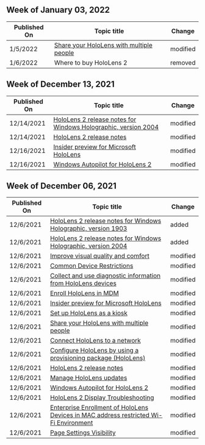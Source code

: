 <!-- This file is generated automatically each week. Changes made to this file will be overwritten.-->



## Week of January 03, 2022


| Published On |Topic title | Change |
|------|------------|--------|
| 1/5/2022 | [Share your HoloLens with multiple people](/hololens/hololens-multiple-users) | modified |
| 1/6/2022 | Where to buy HoloLens 2 | removed |


## Week of December 13, 2021


| Published On |Topic title | Change |
|------|------------|--------|
| 12/14/2021 | [HoloLens 2 release notes for Windows Holographic, version 2004](/hololens/hololens-release-notes-2004) | modified |
| 12/14/2021 | [HoloLens 2 release notes](/hololens/hololens-release-notes) | modified |
| 12/16/2021 | [Insider preview for Microsoft HoloLens](/hololens/hololens-insider) | modified |
| 12/16/2021 | [Windows Autopilot for HoloLens 2](/hololens/hololens2-autopilot) | modified |


## Week of December 06, 2021


| Published On |Topic title | Change |
|------|------------|--------|
| 12/6/2021 | [HoloLens 2 release notes for Windows Holographic, version 1903](/hololens/hololens-release-notes-1903) | added |
| 12/6/2021 | [HoloLens 2 release notes for Windows Holographic, version 2004](/hololens/hololens-release-notes-2004) | added |
| 12/6/2021 | [Improve visual quality and comfort](/hololens/hololens-calibration) | modified |
| 12/6/2021 | [Common Device Restrictions](/hololens/hololens-common-device-restrictions) | modified |
| 12/6/2021 | [Collect and use diagnostic information from HoloLens devices](/hololens/hololens-diagnostic-logs) | modified |
| 12/6/2021 | [Enroll HoloLens in MDM](/hololens/hololens-enroll-mdm) | modified |
| 12/6/2021 | [Insider preview for Microsoft HoloLens](/hololens/hololens-insider) | modified |
| 12/6/2021 | [Set up HoloLens as a kiosk](/hololens/hololens-kiosk) | modified |
| 12/6/2021 | [Share your HoloLens with multiple people](/hololens/hololens-multiple-users) | modified |
| 12/6/2021 | [Connect HoloLens to a network](/hololens/hololens-network) | modified |
| 12/6/2021 | [Configure HoloLens by using a provisioning package (HoloLens)](/hololens/hololens-provisioning) | modified |
| 12/6/2021 | [HoloLens 2 release notes](/hololens/hololens-release-notes) | modified |
| 12/6/2021 | [Manage HoloLens updates](/hololens/hololens-updates) | modified |
| 12/6/2021 | [Windows Autopilot for HoloLens 2](/hololens/hololens2-autopilot) | modified |
| 12/6/2021 | [HoloLens 2 Display Troubleshooting](/hololens/hololens2-display) | modified |
| 12/6/2021 | [Enterprise Enrollment of HoloLens Devices in MAC address restricted Wi-Fi Environment](/hololens/mac-address-options) | modified |
| 12/6/2021 | [Page Settings Visibility](/hololens/settings-uri-list) | modified |
